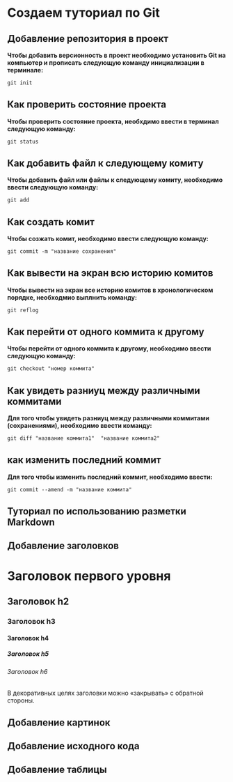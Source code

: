 # Создаем туториал по Git

## Добавление репозитория в проект

**Чтобы добавить версионность в проект необходимо установить Git на компьютер и прописать следующую команду инициализации в терминале:**

```md
git init
```

## Как проверить состояние проекта

**Чтобы проверить состояние проекта, необхдимо ввести в терминал следующую команду:**

```md
git status
```

## Как добавить файл к следующему комиту

**Чтобы добавить файл или файлы к следующему комиту, необходимо ввести следующую команду:**

```md
git add
```

## Как создать комит

**Чтобы созжать комит, необходимо ввести следующую команду:**

```md
git commit -m "название сохранения"
```

## Как вывести на экран всю историю комитов

**Чтобы вывести на экран все историю комитов в хронологическом порядке, необходмио выплнить команду:**

```md
git reflog
```

## Как перейти от одного коммита к другому

**Чтобы перейти от одного коммита к другому, необходимо ввести следующую команду:**

```md
git checkout "номер коммита"
```

## Как увидеть разниуц между различными коммитами

**Для того чтобы увидеть разниуц между различными коммитами (сохранениями), необходимо ввести команду:**

```md
git diff "название коммита1"  "название коммита2"
```

## как изменить последний коммит

**Для того чтобы изменить последний коммит, необходимо ввести:**

```md
git commit --amend -m "название коммита"
```

## Туториал по использованию разметки Markdown

## Добавление заголовков

# Заголовок первого уровня #

## Заголовок h2

### Заголовок h3

#### Заголовок h4

##### Заголовок h5

###### Заголовок h6

В декоративных целях заголовки можно «закрывать» с
обратной стороны.

## Добавление картинок

## Добавление исходного кода

## Добавление таблицы
